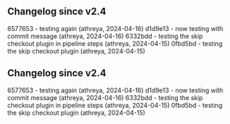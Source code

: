 ## Changelog since v2.4

6577653 -  testing again (athreya, 2024-04-16)
d1d9e13 - now testing with commit message (athreya, 2024-04-16)
6332bdd - testing the skip checkout plugin in pipeline steps (athreya, 2024-04-15)
0fbd5bd - testing the skip checkout plugin (athreya, 2024-04-15)

## Changelog since v2.4

6577653 -  testing again (athreya, 2024-04-16)
d1d9e13 - now testing with commit message (athreya, 2024-04-16)
6332bdd - testing the skip checkout plugin in pipeline steps (athreya, 2024-04-15)
0fbd5bd - testing the skip checkout plugin (athreya, 2024-04-15)

